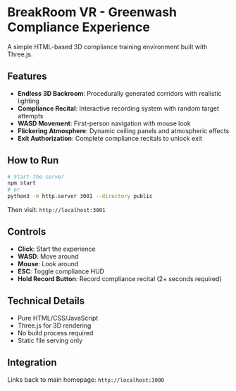# BreakRoom VR - Greenwash Compliance Experience

A simple HTML-based 3D compliance training environment built with Three.js.

## Features

- **Endless 3D Backroom**: Procedurally generated corridors with realistic lighting
- **Compliance Recital**: Interactive recording system with random target attempts
- **WASD Movement**: First-person navigation with mouse look
- **Flickering Atmosphere**: Dynamic ceiling panels and atmospheric effects
- **Exit Authorization**: Complete compliance recitals to unlock exit

## How to Run

```bash
# Start the server
npm start
# or
python3 -m http.server 3001 --directory public
```

Then visit: `http://localhost:3001`

## Controls

- **Click**: Start the experience
- **WASD**: Move around
- **Mouse**: Look around
- **ESC**: Toggle compliance HUD
- **Hold Record Button**: Record compliance recital (2+ seconds required)

## Technical Details

- Pure HTML/CSS/JavaScript
- Three.js for 3D rendering
- No build process required
- Static file serving only

## Integration

Links back to main homepage: `http://localhost:3000`
